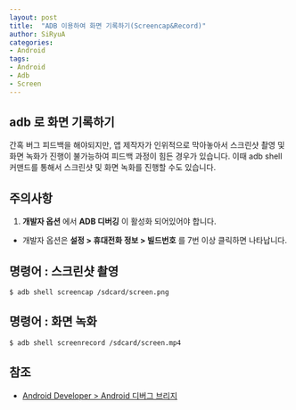 ```yaml
---
layout: post
title:  "ADB 이용하여 화면 기록하기(Screencap&Record)"
author: SiRyuA
categories:
- Android
tags:
- Android
- Adb
- Screen
---
```


## adb 로 화면 기록하기
간혹 버그 피드백을 해야되지만, 앱 제작자가 인위적으로 막아놓아서 스크린샷 촬영 및 화면 녹화가 진행이 불가능하여 피드백 과정이 힘든 경우가 있습니다. 이때 adb shell 커맨드를 통해서 스크린샷 및 화면 녹화를 진행할 수도 있습니다.


## 주의사항
1. **개발자 옵션** 에서 **ADB 디버깅** 이 활성화 되어있어야 합니다.
 * 개발자 옵션은 **설정 > 휴대전화 정보 > 빌드번호** 를 7번 이상 클릭하면 나타납니다.


## 명령어 : 스크린샷 촬영
~~~~
$ adb shell screencap /sdcard/screen.png
~~~~


## 명령어 : 화면 녹화
~~~~
$ adb shell screenrecord /sdcard/screen.mp4
~~~~


## 참조
* [Android Developer > Android 디버그 브리지](https://developer.android.com/studio/command-line/adb?hl=ko)
